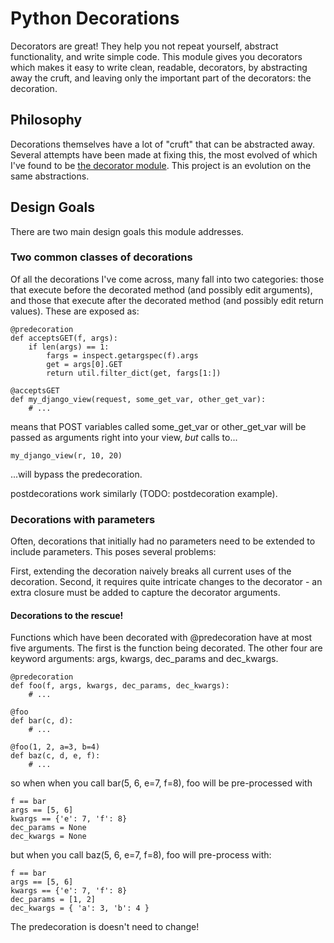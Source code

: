 # Python Decorations

Decorators are great! They help you not repeat yourself, abstract functionality, and write simple code. This module gives you decorators which makes it easy to write clean, readable, decorators, by abstracting away the cruft, and leaving only the important part of the decorators: the decoration.

## Philosophy
Decorations themselves have a lot of "cruft" that can be abstracted away. Several attempts have been made at fixing this, the most evolved of which I've found to be [the decorator module](http://pypi.python.org/pypi/decorator/). This project is an evolution on the same abstractions.

## Design Goals

There are two main design goals this module addresses.

### Two common classes of decorations

Of all the decorations I've come across, many fall into two categories: those that execute before the decorated method (and possibly edit arguments), and those that execute after the decorated method (and possibly edit return values). These are exposed as:

    @predecoration
    def acceptsGET(f, args):
        if len(args) == 1:
            fargs = inspect.getargspec(f).args
            get = args[0].GET
            return util.filter_dict(get, fargs[1:])
    
    @acceptsGET
    def my_django_view(request, some_get_var, other_get_var):
        # ...
        
means that POST variables called some_get_var or other_get_var will be passed as arguments right into your view, *but* calls to...
    
    my_django_view(r, 10, 20)
    
...will bypass the predecoration.

postdecorations work similarly (TODO: postdecoration example).

### Decorations with parameters

Often, decorations that initially had no parameters need to be extended to include parameters. This poses several problems:

First, extending the decoration naively breaks all current uses of the decoration.
Second, it requires quite intricate changes to the decorator - an extra closure must be added to capture the decorator arguments.

#### Decorations to the rescue!

Functions which have been decorated with @predecoration have at most five arguments. The first is the function being decorated. The other four are keyword arguments: args, kwargs, dec\_params and dec\_kwargs.

    @predecoration
    def foo(f, args, kwargs, dec_params, dec_kwargs):
        # ...
    
    @foo
    def bar(c, d):
        # ...
    
    @foo(1, 2, a=3, b=4)
    def baz(c, d, e, f):
        # ...

so when when you call bar(5, 6, e=7, f=8), foo will be pre-processed with

    f == bar
    args == [5, 6]
    kwargs == {'e': 7, 'f': 8}
    dec_params = None
    dec_kwargs = None

but when you call baz(5, 6, e=7, f=8), foo will pre-process with:

    f == bar
    args == [5, 6]
    kwargs == {'e': 7, 'f': 8}
    dec_params = [1, 2]
    dec_kwargs = { 'a': 3, 'b': 4 }

The predecoration is doesn't need to change!
